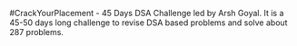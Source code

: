 #CrackYourPlacement - 45 Days DSA Challenge led by Arsh Goyal. It is a 45-50 days long challenge to revise DSA based problems and solve about 287 problems.